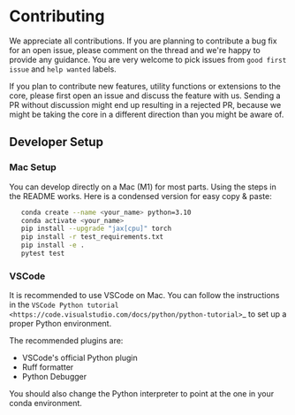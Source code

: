 # Contributing

We appreciate all contributions. If you are planning to contribute a bug fix for an open issue, please comment on the thread and we're happy to provide any guidance. You are very welcome to pick issues from ``good first issue`` and ``help wanted`` labels.

If you plan to contribute new features, utility functions or extensions to the core, please first open an issue and discuss the feature with us. Sending a PR without discussion might end up resulting in a rejected PR, because we might be taking the core in a different direction than you might be aware of.

## Developer Setup

### Mac Setup

You can develop directly on a Mac (M1) for most parts. Using the steps in the README works. Here is a condensed version for easy copy & paste:

```bash
   conda create --name <your_name> python=3.10
   conda activate <your_name>
   pip install --upgrade "jax[cpu]" torch
   pip install -r test_requirements.txt
   pip install -e .
   pytest test
```

### VSCode

It is recommended to use VSCode on Mac. You can follow the instructions in the `VSCode Python tutorial <https://code.visualstudio.com/docs/python/python-tutorial>`_ to set up a proper Python environment.

The recommended plugins are:

* VSCode's official Python plugin
* Ruff formatter
* Python Debugger

You should also change the Python interpreter to point at the one in your conda environment.
